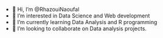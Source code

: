 - 👋 Hi, I’m @RhazouiNaoufal
- 👀 I’m interested in Data Science and Web development
- 🌱 I’m currently learning Data Analysis and R programming
- 💞️ I’m looking to collaborate on Data analysis projects.

<!---
RhazouiNaoufal/RhazouiNaoufal is a ✨ special ✨ repository because its `README.md` (this file) appears on your GitHub profile.
You can click the Preview link to take a look at your changes.
--->
